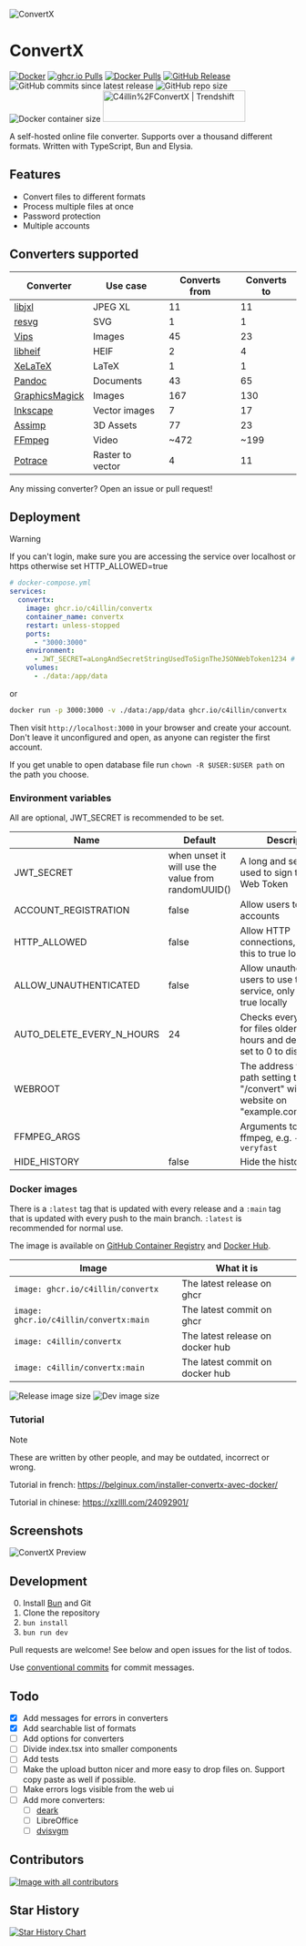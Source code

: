 ![ConvertX](images/logo.png)

# ConvertX

[![Docker](https://github.com/C4illin/ConvertX/actions/workflows/docker-publish.yml/badge.svg?branch=main)](https://github.com/C4illin/ConvertX/actions/workflows/docker-publish.yml)
[![ghcr.io Pulls](https://img.shields.io/badge/dynamic/json?logo=github&url=https%3A%2F%2Fipitio.github.io%2Fbackage%2FC4illin%2FConvertX%2Fconvertx.json&query=%24.downloads&label=ghcr.io%20pulls&cacheSeconds=14400)](https://github.com/C4illin/ConvertX/pkgs/container/ConvertX)
[![Docker Pulls](https://img.shields.io/docker/pulls/c4illin/convertx?style=flat&logo=docker&label=dockerhub%20pulls&link=https%3A%2F%2Fhub.docker.com%2Frepository%2Fdocker%2Fc4illin%2Fconvertx%2Fgeneral)](https://hub.docker.com/r/c4illin/convertx)
[![GitHub Release](https://img.shields.io/github/v/release/C4illin/ConvertX)](https://github.com/C4illin/ConvertX/pkgs/container/convertx)
![GitHub commits since latest release](https://img.shields.io/github/commits-since/C4illin/ConvertX/latest)
![GitHub repo size](https://img.shields.io/github/repo-size/C4illin/ConvertX)
![Docker container size](https://ghcr-badge.egpl.dev/c4illin/convertx/size?color=%230375b6&tag=latest&label=image+size&trim=)
<a href="https://trendshift.io/repositories/13818" target="_blank"><img src="https://trendshift.io/api/badge/repositories/13818" alt="C4illin%2FConvertX | Trendshift" style="width: 250px; height: 55px;" width="250" height="55"/></a>
<!-- ![Dev image size](https://ghcr-badge.egpl.dev/c4illin/convertx/size?color=%230375b6&tag=main&label=dev+image&trim=) -->

A self-hosted online file converter. Supports over a thousand different formats. Written with TypeScript, Bun and Elysia.

## Features

- Convert files to different formats
- Process multiple files at once
- Password protection
- Multiple accounts

## Converters supported

| Converter                                                                    | Use case      | Converts from | Converts to |
|------------------------------------------------------------------------------|---------------|---------------|-------------|
| [libjxl](https://github.com/libjxl/libjxl)                                   | JPEG XL       | 11            | 11          |
| [resvg](https://github.com/RazrFalcon/resvg)                                 | SVG           | 1             | 1           |
| [Vips](https://github.com/libvips/libvips)                                   | Images        | 45            | 23          |
| [libheif](https://github.com/strukturag/libheif)                             | HEIF          | 2             | 4           |
| [XeLaTeX](https://tug.org/xetex/)                                            | LaTeX         | 1             | 1           |
| [Pandoc](https://pandoc.org/)                                                | Documents     | 43            | 65          |
| [GraphicsMagick](http://www.graphicsmagick.org/)                             | Images        | 167           | 130         |
| [Inkscape](https://inkscape.org/)                                            | Vector images | 7             | 17          |
| [Assimp](https://github.com/assimp/assimp)                                   | 3D Assets     | 77            | 23          |
| [FFmpeg](https://ffmpeg.org/)                                                | Video         | ~472          | ~199        |
| [Potrace](https://potrace.sourceforge.net/)                                  | Raster to vector | 4          | 11          |

<!-- | [Calibre](https://calibre-ebook.com/)                                        | E-books       | 26            | 19          | -->

<!-- many ffmpeg fileformats are duplicates -->

Any missing converter? Open an issue or pull request!

## Deployment

> [!WARNING]
> If you can't login, make sure you are accessing the service over localhost or https otherwise set HTTP_ALLOWED=true

```yml
# docker-compose.yml
services:
  convertx: 
    image: ghcr.io/c4illin/convertx
    container_name: convertx
    restart: unless-stopped
    ports:
      - "3000:3000"
    environment:
      - JWT_SECRET=aLongAndSecretStringUsedToSignTheJSONWebToken1234 # will use randomUUID() if unset
    volumes:
      - ./data:/app/data
```

or

```bash
docker run -p 3000:3000 -v ./data:/app/data ghcr.io/c4illin/convertx
```

Then visit `http://localhost:3000` in your browser and create your account. Don't leave it unconfigured and open, as anyone can register the first account.

If you get unable to open database file run `chown -R $USER:$USER path` on the path you choose.

### Environment variables

All are optional, JWT_SECRET is recommended to be set.

| Name                      | Default | Description |
|---------------------------|---------|-------------|
| JWT_SECRET                | when unset it will use the value from randomUUID() | A long and secret string used to sign the JSON Web Token |
| ACCOUNT_REGISTRATION      | false | Allow users to register accounts |
| HTTP_ALLOWED              | false | Allow HTTP connections, only set this to true locally |
| ALLOW_UNAUTHENTICATED     | false | Allow unauthenticated users to use the service, only set this to true locally |
| AUTO_DELETE_EVERY_N_HOURS | 24 | Checks every n hours for files older then n hours and deletes them, set to 0 to disable |
| WEBROOT                   |  | The address to the root path setting this to "/convert" will serve the website on "example.com/convert/" |
| FFMPEG_ARGS               |  | Arguments to pass to ffmpeg, e.g. `-preset veryfast` |
| HIDE_HISTORY             | false | Hide the history page |

### Docker images

There is a `:latest` tag that is updated with every release and a `:main` tag that is updated with every push to the main branch. `:latest` is recommended for normal use.

The image is available on [GitHub Container Registry](https://github.com/C4illin/ConvertX/pkgs/container/ConvertX) and [Docker Hub](https://hub.docker.com/r/c4illin/convertx).

| Image | What it is |
|-------|------------|
| `image: ghcr.io/c4illin/convertx` | The latest release on ghcr |
| `image: ghcr.io/c4illin/convertx:main` | The latest commit on ghcr |
| `image: c4illin/convertx` | The latest release on docker hub |
| `image: c4illin/convertx:main` | The latest commit on docker hub |

![Release image size](https://ghcr-badge.egpl.dev/c4illin/convertx/size?color=%230375b6&tag=latest&label=release+image&trim=)
![Dev image size](https://ghcr-badge.egpl.dev/c4illin/convertx/size?color=%230375b6&tag=main&label=dev+image&trim=)
<!-- Dockerhub was introduced in 0.9.0 and older releases -->

### Tutorial

> [!NOTE]
> These are written by other people, and may be outdated, incorrect or wrong.

Tutorial in french: <https://belginux.com/installer-convertx-avec-docker/>

Tutorial in chinese: <https://xzllll.com/24092901/>

## Screenshots

![ConvertX Preview](images/preview.png)

## Development

0. Install [Bun](https://bun.sh/) and Git
1. Clone the repository
2. `bun install`
3. `bun run dev`

Pull requests are welcome! See below and open issues for the list of todos.

Use [conventional commits](https://www.conventionalcommits.org/en/v1.0.0/#summary) for commit messages.

## Todo

- [x] Add messages for errors in converters
- [x] Add searchable list of formats
- [ ] Add options for converters
- [ ] Divide index.tsx into smaller components
- [ ] Add tests
- [ ] Make the upload button nicer and more easy to drop files on. Support copy paste as well if possible.
- [ ] Make errors logs visible from the web ui
- [ ] Add more converters:
  - [ ] [deark](https://github.com/jsummers/deark)
  - [ ] LibreOffice
  - [ ] [dvisvgm](https://github.com/mgieseki/dvisvgm)

## Contributors

<a href="https://github.com/C4illin/ConvertX/graphs/contributors">
  <img src="https://contrib.rocks/image?repo=C4illin/ConvertX" alt="Image with all contributors"/>
</a>

## Star History

<a href="https://github.com/C4illin/ConvertX/stargazers">
 <picture>
   <source media="(prefers-color-scheme: dark)" srcset="https://api.star-history.com/svg?repos=C4illin/ConvertX&type=Date&theme=dark" />
   <source media="(prefers-color-scheme: light)" srcset="https://api.star-history.com/svg?repos=C4illin/ConvertX&type=Date" />
   <img alt="Star History Chart" src="https://api.star-history.com/svg?repos=C4illin/ConvertX&type=Date" />
 </picture>
</a>
